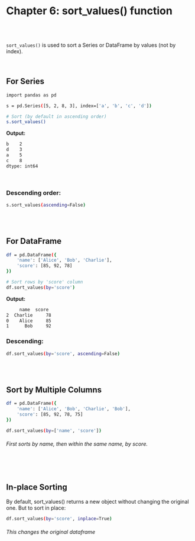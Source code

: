 #
# Chapter 6: sort_values() function

<br>
<br>

`sort_values()` is used to sort a Series or DataFrame by values (not by index).

<br>

## For Series
```bash
import pandas as pd

s = pd.Series([5, 2, 8, 3], index=['a', 'b', 'c', 'd'])

# Sort (by default in ascending order)
s.sort_values()
```
**Output:**
```bash
b    2
d    3
a    5
c    8
dtype: int64
```
<br>

### Descending order:
```bash
s.sort_values(ascending=False)
```

<br>
<br>




## For DataFrame
```bash
df = pd.DataFrame({
    'name': ['Alice', 'Bob', 'Charlie'],
    'score': [85, 92, 78]
})

# Sort rows by 'score' column
df.sort_values(by='score')
```
**Output:**
```bash
     name  score
2  Charlie     78
0    Alice     85
1      Bob     92
```
### Descending:
```bash
df.sort_values(by='score', ascending=False)
```

<br>
<br>

## Sort by Multiple Columns
```bash
df = pd.DataFrame({
    'name': ['Alice', 'Bob', 'Charlie', 'Bob'],
    'score': [85, 92, 78, 75]
})

df.sort_values(by=['name', 'score'])
```
###### First sorts by name, then within the same name, by score.

<br>
<br>

## In-place Sorting
By default, sort_values() returns a new object without changing the original one. But to sort in place:
```bash
df.sort_values(by='score', inplace=True)
```
###### This changes the original dataframe



